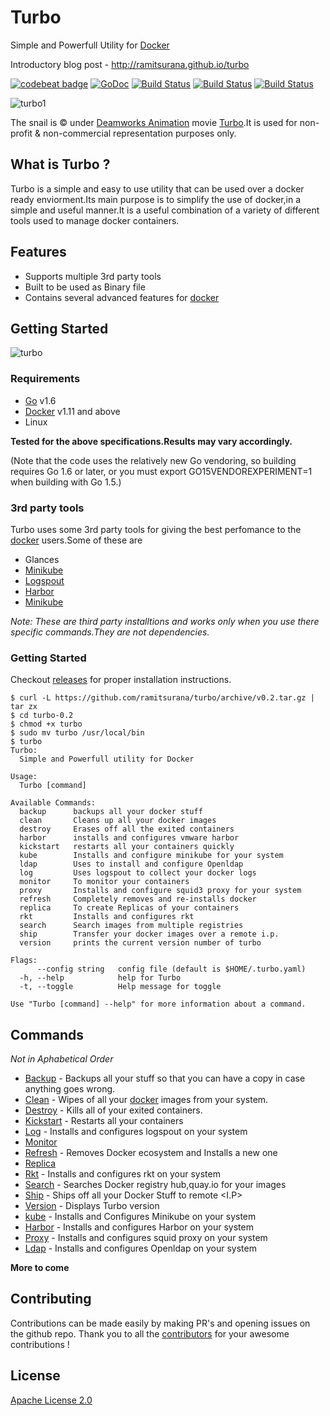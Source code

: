 # Turbo 

Simple and Powerfull Utility for [Docker][1]

Introductory blog post - http://ramitsurana.github.io/turbo

 [![codebeat badge](https://codebeat.co/badges/e7fce2e3-69e8-451e-b9ba-de3d39b1da28)](https://codebeat.co/projects/github-com-ramitsurana-turbo)
 [![GoDoc](https://godoc.org/github.com/ramitsurana/turbo?status.svg)](https://godoc.org/github.com/ramitsurana/turbo)
 [![Build Status](https://travis-ci.org/ramitsurana/turbo.svg?branch=master)](https://travis-ci.org/ramitsurana/turbo)
 [![Build Status](https://drone.io/github.com/ramitsurana/turbo/status.png)](https://drone.io/github.com/ramitsurana/turbo/latest)
 [![Build Status](https://semaphoreci.com/api/v1/ramitsurana/turbo/branches/master/badge.svg)](https://semaphoreci.com/ramitsurana/turbo)

![turbo1](https://cloud.githubusercontent.com/assets/8342133/16713587/95b469bc-46ca-11e6-8fb3-e56c7ce7d19d.png)

The snail is &copy; under [Deamworks Animation](http://www.dreamworksanimation.com/) movie [Turbo](https://en.wikipedia.org/wiki/Turbo_(film)).It is used for non-profit & non-commercial representation purposes only.

## What is Turbo ?

Turbo is a simple and easy to use utility that can be used over a docker ready enviorment.Its main purpose is to simplify the use of docker,in a simple and useful manner.It is a useful combination of a variety of different tools used to manage docker containers.

## Features

* Supports multiple 3rd party tools
* Built to be used as Binary file
* Contains several advanced features for [docker][1]


## Getting Started

![turbo](https://cloud.githubusercontent.com/assets/8342133/16805119/72fd724c-492c-11e6-9da1-6151a70df1d4.gif)

### Requirements

* [Go](http://golang.org) v1.6
* [Docker][1] v1.11 and above
* Linux 

**Tested for the above specifications.Results may vary accordingly.**

(Note that the code uses the relatively new Go vendoring, so building requires Go 1.6 or later, or you must export GO15VENDOREXPERIMENT=1 when building with Go 1.5.) 

### 3rd party tools

Turbo uses some 3rd party tools for giving the best perfomance to the [docker][1] users.Some of these are

* Glances
* [Minikube][4]
* [Logspout][5]
* [Harbor][6]
* [Minikube][7]

*Note: These are third party installtions and works only when you use there specific commands.They are not dependencies.*

### Getting Started

Checkout [releases](https://github.com/ramitsurana/turbo/releases) for proper installation instructions.

````
$ curl -L https://github.com/ramitsurana/turbo/archive/v0.2.tar.gz | tar zx
$ cd turbo-0.2 
$ chmod +x turbo
$ sudo mv turbo /usr/local/bin
$ turbo
Turbo:
  Simple and Powerfull utility for Docker

Usage:
  Turbo [command]

Available Commands:
  backup      backups all your docker stuff
  clean       Cleans up all your docker images
  destroy     Erases off all the exited containers
  harbor      installs and configures vmware harbor
  kickstart   restarts all your containers quickly
  kube        Installs and configure minikube for your system
  ldap        Uses to install and configure Openldap
  log         Uses logspout to collect your docker logs
  monitor     To monitor your containers
  proxy       Installs and configure squid3 proxy for your system
  refresh     Completely removes and re-installs docker
  replica     To create Replicas of your containers
  rkt         Installs and configures rkt
  search      Search images from multiple registries
  ship        Transfer your docker images over a remote i.p.
  version     prints the current version number of turbo

Flags:
      --config string   config file (default is $HOME/.turbo.yaml)
  -h, --help            help for Turbo
  -t, --toggle          Help message for toggle

Use "Turbo [command] --help" for more information about a command.

````

## Commands

*Not in Aphabetical Order*

* [Backup](#backup) - Backups all your stuff so that you can have a copy in case anything goes wrong.
* [Clean](#clean) - Wipes of all your [docker][1] images from your system.
* [Destroy](#destroy) - Kills all of your exited containers.
* [Kickstart](#kickstart) - Restarts all your containers
* [Log](#log) - Installs and configures logspout on your system
* [Monitor](#monitor)
* [Refresh](#refresh) - Removes Docker ecosystem and Installs a new one
* [Replica](#replica)
* [Rkt](#rkt) - Installs and configures rkt on your system
* [Search](#search) - Searches Docker registry hub,quay.io for your images
* [Ship](#ship) -  Ships off all your Docker Stuff to remote <I.P>
* [Version](#version) - Displays Turbo version  
* [kube](#kube) - Installs and Configures Minikube on your system
* [Harbor](#harbor) - Installs and configures Harbor on your system
* [Proxy](#proxy) - Installs and configures squid proxy on your system
* [Ldap](#ldap) - Installs and configures Openldap on your system


**More to come**

## Contributing

Contributions can be made easily by making PR's and opening issues on the github repo.
Thank you to all the [contributors][3] for your awesome contributions !

## License

[Apache License 2.0](LICENSE)

[1]: http://docker.com
[2]: http://ramitsurana.github.io/turbo
[3]: https://github.com/ramitsurana/turbo/graphs/contributors
[4]: http://github.com/kubernetes/minikube
[5]: https://github.com/gliderlabs/logspout
[6]: https://github.com/vmware/harbor
[7]: https://github.com/kubernetes/minikube
